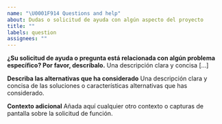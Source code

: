 ```yaml
---
name: "\U0001F914 Questions and help"
about: Dudas o solicitud de ayuda con algún aspecto del proyecto
title: ""
labels: question
assignees: ""
---
```


**¿Su solicitud de ayuda o pregunta está relacionada con algún problema específico? Por favor, descríbalo.**
Una descripción clara y concisa [...]

**Describa las alternativas que ha considerado**
Una descripción clara y concisa de las soluciones o características alternativas que has considerado.

**Contexto adicional**
Añada aquí cualquier otro contexto o capturas de pantalla sobre la solicitud de función.
